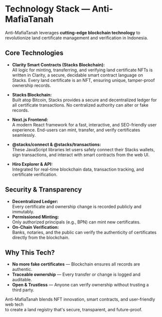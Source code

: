 # Technology Stack — Anti-MafiaTanah

Anti-MafiaTanah leverages **cutting-edge blockchain technology** to revolutionize land certificate management and verification in Indonesia.

## Core Technologies

- **Clarity Smart Contracts (Stacks Blockchain):**  
  All logic for minting, transferring, and verifying land certificate NFTs is written in Clarity, a secure, decidable smart contract language on Stacks. Every land certificate is an NFT, ensuring unique, tamper-proof ownership records.

- **Stacks Blockchain:**  
  Built atop Bitcoin, Stacks provides a secure and decentralized ledger for all certificate transactions. No centralized authority can alter or fake records.

- **Next.js Frontend:**  
  A modern React framework for a fast, interactive, and SEO-friendly user experience. End-users can mint, transfer, and verify certificates seamlessly.

- **@stacks/connect & @stacks/transactions:**  
  These JavaScript libraries let users safely connect their Stacks wallets, sign transactions, and interact with smart contracts from the web UI.

- **Hiro Explorer & API:**  
  Integrated for real-time blockchain data, transaction tracking, and certificate verification.

## Security & Transparency

- **Decentralized Ledger:**  
  Every certificate and ownership change is recorded publicly and immutably.
- **Permissioned Minting:**  
  Only authorized principals (e.g., BPN) can mint new certificates.
- **On-Chain Verification:**  
  Banks, notaries, and the public can verify the authenticity of certificates directly from the blockchain.

## Why This Tech?

- **No more fake certificates** — Blockchain ensures all records are authentic.
- **Traceable ownership** — Every transfer or change is logged and auditable.
- **Open & Trustless** — Anyone can verify ownership without trusting a third party.

Anti-MafiaTanah blends NFT innovation, smart contracts, and user-friendly web tech  
to create a land registry that's secure, transparent, and future-proof.